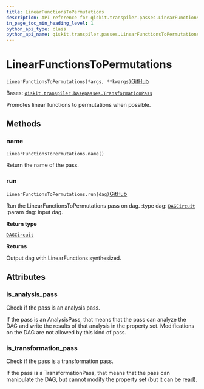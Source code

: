 ```yaml
---
title: LinearFunctionsToPermutations
description: API reference for qiskit.transpiler.passes.LinearFunctionsToPermutations
in_page_toc_min_heading_level: 1
python_api_type: class
python_api_name: qiskit.transpiler.passes.LinearFunctionsToPermutations
---
```


# LinearFunctionsToPermutations

<span id="qiskit.transpiler.passes.LinearFunctionsToPermutations" />

`LinearFunctionsToPermutations(*args, **kwargs)`[GitHub](https://github.com/qiskit/qiskit/tree/stable/0.39/qiskit/transpiler/passes/synthesis/linear_functions_synthesis.py "view source code")

Bases: [`qiskit.transpiler.basepasses.TransformationPass`](qiskit.transpiler.TransformationPass "qiskit.transpiler.basepasses.TransformationPass")

Promotes linear functions to permutations when possible.

## Methods

### name

<span id="qiskit.transpiler.passes.LinearFunctionsToPermutations.name" />

`LinearFunctionsToPermutations.name()`

Return the name of the pass.

### run

<span id="qiskit.transpiler.passes.LinearFunctionsToPermutations.run" />

`LinearFunctionsToPermutations.run(dag)`[GitHub](https://github.com/qiskit/qiskit/tree/stable/0.39/qiskit/transpiler/passes/synthesis/linear_functions_synthesis.py "view source code")

Run the LinearFunctionsToPermutations pass on dag. :type dag: [`DAGCircuit`](qiskit.dagcircuit.DAGCircuit "qiskit.dagcircuit.dagcircuit.DAGCircuit") :param dag: input dag.

**Return type**

[`DAGCircuit`](qiskit.dagcircuit.DAGCircuit "qiskit.dagcircuit.dagcircuit.DAGCircuit")

**Returns**

Output dag with LinearFunctions synthesized.

## Attributes

<span id="qiskit.transpiler.passes.LinearFunctionsToPermutations.is_analysis_pass" />

### is\_analysis\_pass

Check if the pass is an analysis pass.

If the pass is an AnalysisPass, that means that the pass can analyze the DAG and write the results of that analysis in the property set. Modifications on the DAG are not allowed by this kind of pass.

<span id="qiskit.transpiler.passes.LinearFunctionsToPermutations.is_transformation_pass" />

### is\_transformation\_pass

Check if the pass is a transformation pass.

If the pass is a TransformationPass, that means that the pass can manipulate the DAG, but cannot modify the property set (but it can be read).

